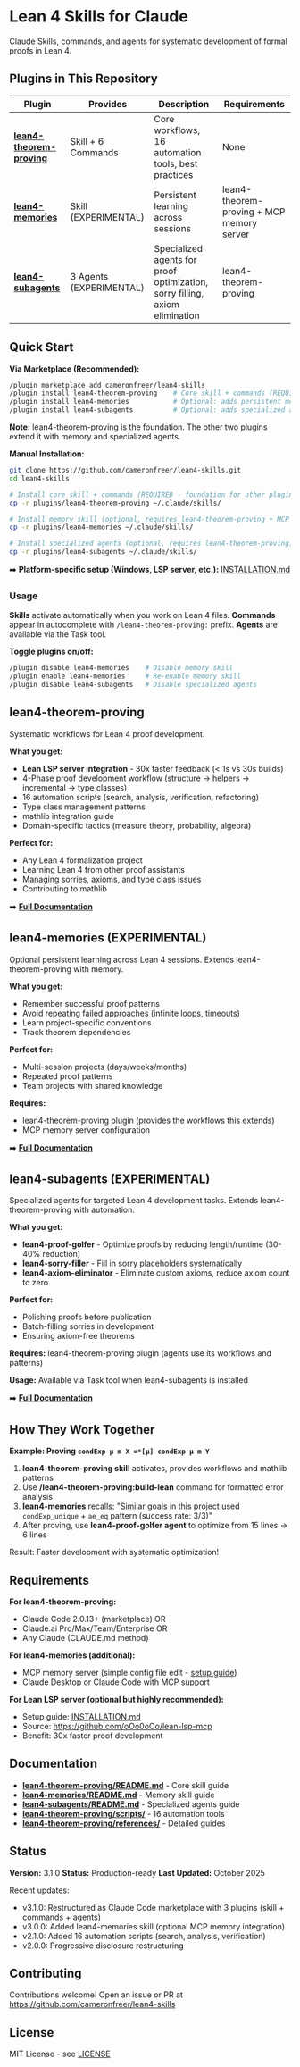 # Lean 4 Skills for Claude

Claude Skills, commands, and agents for systematic development of formal proofs in Lean 4.

## Plugins in This Repository

| Plugin | Provides | Description | Requirements |
|--------|----------|-------------|--------------|
| **[lean4-theorem-proving](plugins/lean4-theorem-proving/)** | Skill + 6 Commands | Core workflows, 16 automation tools, best practices | None |
| **[lean4-memories](plugins/lean4-memories/)** | Skill (EXPERIMENTAL) | Persistent learning across sessions | lean4-theorem-proving + MCP memory server |
| **[lean4-subagents](plugins/lean4-subagents/)** | 3 Agents (EXPERIMENTAL) | Specialized agents for proof optimization, sorry filling, axiom elimination | lean4-theorem-proving |

## Quick Start

**Via Marketplace (Recommended):**
```bash
/plugin marketplace add cameronfreer/lean4-skills
/plugin install lean4-theorem-proving    # Core skill + commands (REQUIRED)
/plugin install lean4-memories           # Optional: adds persistent memory (requires lean4-theorem-proving)
/plugin install lean4-subagents          # Optional: adds specialized agents (requires lean4-theorem-proving)
```

**Note:** lean4-theorem-proving is the foundation. The other two plugins extend it with memory and specialized agents.

**Manual Installation:**
```bash
git clone https://github.com/cameronfreer/lean4-skills.git
cd lean4-skills

# Install core skill + commands (REQUIRED - foundation for other plugins)
cp -r plugins/lean4-theorem-proving ~/.claude/skills/

# Install memory skill (optional, requires lean4-theorem-proving + MCP memory server)
cp -r plugins/lean4-memories ~/.claude/skills/

# Install specialized agents (optional, requires lean4-theorem-proving)
cp -r plugins/lean4-subagents ~/.claude/skills/
```

➡️ **Platform-specific setup (Windows, LSP server, etc.):** [INSTALLATION.md](INSTALLATION.md)

### Usage

**Skills** activate automatically when you work on Lean 4 files. **Commands** appear in autocomplete with `/lean4-theorem-proving:` prefix. **Agents** are available via the Task tool.

**Toggle plugins on/off:**
```bash
/plugin disable lean4-memories    # Disable memory skill
/plugin enable lean4-memories     # Re-enable memory skill
/plugin disable lean4-subagents   # Disable specialized agents
```

## lean4-theorem-proving

Systematic workflows for Lean 4 proof development.

**What you get:**
- **Lean LSP server integration** - 30x faster feedback (< 1s vs 30s builds)
- 4-Phase proof development workflow (structure → helpers → incremental → type classes)
- 16 automation scripts (search, analysis, verification, refactoring)
- Type class management patterns
- mathlib integration guide
- Domain-specific tactics (measure theory, probability, algebra)

**Perfect for:**
- Any Lean 4 formalization project
- Learning Lean 4 from other proof assistants
- Managing sorries, axioms, and type class issues
- Contributing to mathlib

➡️ **[Full Documentation](plugins/lean4-theorem-proving/README.md)**

## lean4-memories (EXPERIMENTAL)

Optional persistent learning across Lean 4 sessions. Extends lean4-theorem-proving with memory.

**What you get:**
- Remember successful proof patterns
- Avoid repeating failed approaches (infinite loops, timeouts)
- Learn project-specific conventions
- Track theorem dependencies

**Perfect for:**
- Multi-session projects (days/weeks/months)
- Repeated proof patterns
- Team projects with shared knowledge

**Requires:**
- lean4-theorem-proving plugin (provides the workflows this extends)
- MCP memory server configuration

➡️ **[Full Documentation](plugins/lean4-memories/README.md)**

## lean4-subagents (EXPERIMENTAL)

Specialized agents for targeted Lean 4 development tasks. Extends lean4-theorem-proving with automation.

**What you get:**
- **lean4-proof-golfer** - Optimize proofs by reducing length/runtime (30-40% reduction)
- **lean4-sorry-filler** - Fill in sorry placeholders systematically
- **lean4-axiom-eliminator** - Eliminate custom axioms, reduce axiom count to zero

**Perfect for:**
- Polishing proofs before publication
- Batch-filling sorries in development
- Ensuring axiom-free theorems

**Requires:** lean4-theorem-proving plugin (agents use its workflows and patterns)

**Usage:** Available via Task tool when lean4-subagents is installed

➡️ **[Full Documentation](plugins/lean4-subagents/README.md)**

## How They Work Together

**Example: Proving `condExp μ m X =ᵐ[μ] condExp μ m Y`**

1. **lean4-theorem-proving skill** activates, provides workflows and mathlib patterns
2. Use **/lean4-theorem-proving:build-lean** command for formatted error analysis
3. **lean4-memories** recalls: "Similar goals in this project used `condExp_unique` + `ae_eq` pattern (success rate: 3/3)"
4. After proving, use **lean4-proof-golfer agent** to optimize from 15 lines → 6 lines

Result: Faster development with systematic optimization!

## Requirements

**For lean4-theorem-proving:**
- Claude Code 2.0.13+ (marketplace) OR
- Claude.ai Pro/Max/Team/Enterprise OR
- Any Claude (CLAUDE.md method)

**For lean4-memories (additional):**
- MCP memory server (simple config file edit - [setup guide](lean4-memories/README.md#installation))
- Claude Desktop or Claude Code with MCP support

**For Lean LSP server (optional but highly recommended):**
- Setup guide: [INSTALLATION.md](INSTALLATION.md#lean-lsp-server)
- Source: https://github.com/oOo0oOo/lean-lsp-mcp
- Benefit: 30x faster proof development

## Documentation

- **[lean4-theorem-proving/README.md](plugins/lean4-theorem-proving/README.md)** - Core skill guide
- **[lean4-memories/README.md](plugins/lean4-memories/README.md)** - Memory skill guide
- **[lean4-subagents/README.md](plugins/lean4-subagents/README.md)** - Specialized agents guide
- **[lean4-theorem-proving/scripts/](plugins/lean4-theorem-proving/scripts/)** - 16 automation tools
- **[lean4-theorem-proving/references/](plugins/lean4-theorem-proving/references/)** - Detailed guides

## Status

**Version:** 3.1.0
**Status:** Production-ready
**Last Updated:** October 2025

Recent updates:
- v3.1.0: Restructured as Claude Code marketplace with 3 plugins (skill + commands + agents)
- v3.0.0: Added lean4-memories skill (optional MCP memory integration)
- v2.1.0: Added 16 automation scripts (search, analysis, verification)
- v2.0.0: Progressive disclosure restructuring

## Contributing

Contributions welcome! Open an issue or PR at https://github.com/cameronfreer/lean4-skills

## License

MIT License - see [LICENSE](LICENSE)
